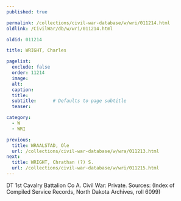 ```yaml
---
published: true

permalink: /collections/civil-war-database/w/wri/011214.html
oldlink: /CivilWar/db/w/wri/011214.html

oldid: 011214

title: WRIGHT, Charles

pagelist:
  exclude: false
  order: 11214
  image: 
  alt:
  caption:
  title:
  subtitle:      # Defaults to page subtitle
  teaser:

category: 
  - W 
  - WRI

previous:
  title: WRAALSTAD, Ole
  url: /collections/civil-war-database/w/wra/011213.html  
next:
  title: WRIGHT, Chrathan (?) S.
  url: /collections/civil-war-database/w/wri/011215.html   
---
```

DT 1st Cavalry Battalion Co A. Civil War: Private. Sources: (Index of Compiled Service Records, North Dakota Archives, roll 6099)